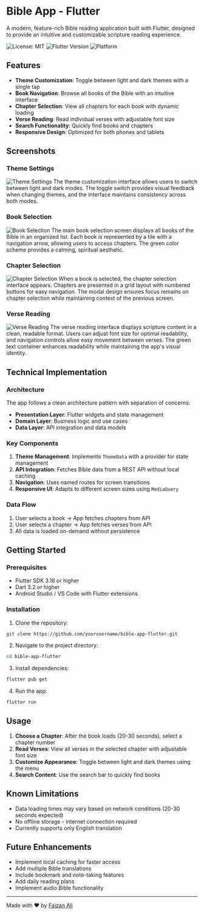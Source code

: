 

# Bible App - Flutter

A modern, feature-rich Bible reading application built with Flutter, designed to provide an intuitive and customizable scripture reading experience.

![License: MIT](https://img.shields.io/badge/License-MIT-green.svg)
![Flutter Version](https://img.shields.io/badge/Flutter-3.16-blue.svg)
![Platform](https://img.shields.io/badge/Platform-Android%20%7C%20iOS-lightgrey.svg)

## Features

- **Theme Customization**: Toggle between light and dark themes with a single tap
- **Book Navigation**: Browse all books of the Bible with an intuitive interface
- **Chapter Selection**: View all chapters for each book with dynamic loading
- **Verse Reading**: Read individual verses with adjustable font size
- **Search Functionality**: Quickly find books and chapters
- **Responsive Design**: Optimized for both phones and tablets

## Screenshots

### Theme Settings
![Theme Settings](Screenshot_2025-08-19-18-43-03-829_com.example.bible.jpg)
The theme customization interface allows users to switch between light and dark modes. The toggle switch provides visual feedback when changing themes, and the interface maintains consistency across both modes.

### Book Selection
![Book Selection](Screenshot_2025-08-19-18-43-28-591_com.example.bible.jpg)
The main book selection screen displays all books of the Bible in an organized list. Each book is represented by a tile with a navigation arrow, allowing users to access chapters. The green color scheme provides a calming, spiritual aesthetic.

### Chapter Selection
![Chapter Selection](Screenshot_2025-08-19-18-43-34-687_com.example.bible.jpg)
When a book is selected, the chapter selection interface appears. Chapters are presented in a grid layout with numbered buttons for easy navigation. The modal design ensures focus remains on chapter selection while maintaining context of the previous screen.

### Verse Reading
![Verse Reading](Screenshot_2025-08-19-18-43-39-204_com.example.bible.jpg)
The verse reading interface displays scripture content in a clean, readable format. Users can adjust font size for optimal readability, and navigation controls allow easy movement between verses. The green text container enhances readability while maintaining the app's visual identity.

## Technical Implementation

### Architecture
The app follows a clean architecture pattern with separation of concerns:
- **Presentation Layer**: Flutter widgets and state management
- **Domain Layer**: Business logic and use cases
- **Data Layer**: API integration and data models

### Key Components
1. **Theme Management**: Implements `ThemeData` with a provider for state management
2. **API Integration**: Fetches Bible data from a REST API without local caching
3. **Navigation**: Uses named routes for screen transitions
4. **Responsive UI**: Adapts to different screen sizes using `MediaQuery`

### Data Flow
1. User selects a book → App fetches chapters from API
2. User selects a chapter → App fetches verses from API
3. All data is loaded on-demand without persistence

## Getting Started

### Prerequisites
- Flutter SDK 3.16 or higher
- Dart 3.2 or higher
- Android Studio / VS Code with Flutter extensions

### Installation
1. Clone the repository:
```bash
git clone https://github.com/yourusername/bible-app-flutter.git
```

2. Navigate to the project directory:
```bash
cd bible-app-flutter
```

3. Install dependencies:
```bash
flutter pub get
```

4. Run the app:
```bash
flutter run
```

## Usage
1. **Choose a Chapter**: After the book loads (20-30 seconds), select a chapter number
2. **Read Verses**: View all verses in the selected chapter with adjustable font size
3. **Customize Appearance**: Toggle between light and dark themes using the menu
4. **Search Content**: Use the search bar to quickly find books

## Known Limitations
- Data loading times may vary based on network conditions (20-30 seconds expected)
- No offline storage - internet connection required
- Currently supports only English translation

## Future Enhancements
- Implement local caching for faster access
- Add multiple Bible translations
- Include bookmark and note-taking features
- Add daily reading plans
- Implement audio Bible functionality



---

Made with ❤️ by [Faizan Ali](https://github.com/faizanali49)